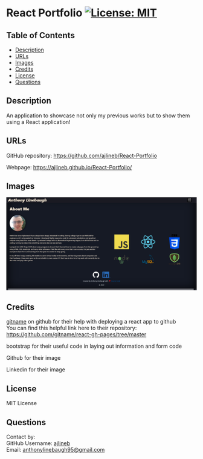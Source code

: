# React Portfolio [![License: MIT](https://img.shields.io/badge/License-MIT-yellow.svg)](https://opensource.org/licenses/MIT)

## Table of Contents

- [Description](#description)
- [URLs](#urls)
- [Images](#images)
- [Credits](#credits)
- [License](#license)
- [Questions](#questions)

## Description

An application to showcase not only my previous works but to show them using a React application!

## URLs

GitHub repository: https://github.com/ajlineb/React-Portfolio

Webpage: https://ajlineb.github.io/React-Portfolio/

## Images

![alt website](./src/images/webpage.png)

## Credits

[gitname](https://github.com/gitname) on github for their help with deploying a react app to github  
You can find this helpful link here to their repository: https://github.com/gitname/react-gh-pages/tree/master

bootstrap for their useful code in laying out information and form code

Github for their image

Linkedin for their image

## License

MIT License

## Questions

Contact by:  
GitHub Username: [ajlineb](https://github.com/ajlineb)  
Email: anthonylinebaugh95@gmail.com
